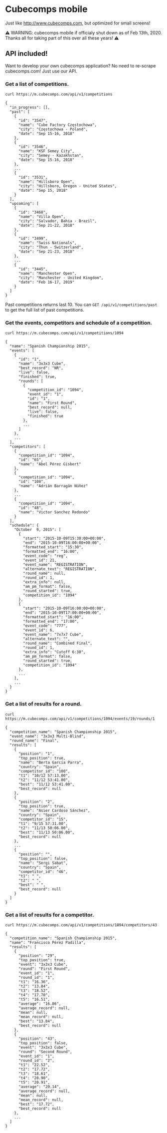 # Cubecomps mobile

Just like http://www.cubecomps.com, but optimized for small screens!

:warning: WARNING: cubecomps mobile if officialy shut down as of Feb 13th, 2020. Thanks all for taking part of this over all these years! :warning:

## API included!

Want to develop your own cubecomps application? No need to
re-scrape cubecomps.com! Just use our API.

### Get a list of competitions.

```curl https://m.cubecomps.com/api/v1/competitions```

```
{
  "in_progress": [],
  "past": [
    {
      "id": "3547",
      "name": "Cube Factory Częstochowa",
      "city": "Częstochowa - Poland",
      "date": "Sep 15-16, 2018"
    },
    {
      "id": "3546",
      "name": "KSF Semey City",
      "city": "Semey - Kazakhstan",
      "date": "Sep 15-16, 2018"
    },
    ...
    {
      "id": "3531",
      "name": "Hillsboro Open",
      "city": "Hillsboro, Oregon - United States",
      "date": "Sep 15, 2018"
    }
  ],
  "upcoming": [
    {
      "id": "3468",
      "name": "Villa Open",
      "city": "Salvador, Bahia - Brazil",
      "date": "Sep 21-22, 2018"
    },
    {
      "id": "3499",
      "name": "Swiss Nationals",
      "city": "Thun - Switzerland",
      "date": "Sep 21-23, 2018"
    },
    ...
    {
      "id": "3445",
      "name": "Manchester Open",
      "city": "Manchester - United Kingdom",
      "date": "Feb 16-17, 2019"
    }
  ]
}
```

Past competitions returns last 10. You can `GET /api/v1/competitions/past`
to get the full list of past competitions.

### Get the events, competitors and schedule of a competition.

```curl https://m.cubecomps.com/api/v1/competitions/1094```

```
{
  "name": "Spanish Championship 2015",
  "events": [
    {
      "id": "1",
      "name": "3x3x3 Cube",
      "best_record": "NR",
      "live": false,
      "finished": true,
      "rounds": [
        {
          "competition_id": "1094",
          "event_id": "1",
          "id": "1",
          "name": "First Round",
          "best_record": null,
          "live": false,
          "finished": true
        },
        ...
      ]
    },
    ...
  ],
  "competitors": [
    {
      "competition_id": "1094",
      "id": "65",
      "name": "Abel Pérez Gisbert"
    },
    {
      "competition_id": "1094",
      "id": "108",
      "name": "Adrián Barragán Núñez"
    },
    ...
    {
      "competition_id": "1094",
      "id": "48",
      "name": "Victor Sanchez Redondo"
    }
  ],
  "schedule": {
    "October  9, 2015": [
      {
        "start": "2015-10-09T15:30:00+00:00",
        "end": "2015-10-09T16:00:00+00:00",
        "formatted_start": "15:30",
        "formatted_end": "16:00",
        "event_code": "reg",
        "event_id": 21,
        "event_name": "REGISTRATION",
        "alternate_text": "REGISTRATION",
        "round_name": null,
        "round_id": 1,
        "extra_info": null,
        "am_pm_format": false,
        "round_started": true,
        "competition_id": "1094"
      },
      {
        "start": "2015-10-09T16:00:00+00:00",
        "end": "2015-10-09T17:00:00+00:00",
        "formatted_start": "16:00",
        "formatted_end": "17:00",
        "event_code": "777",
        "event_id": 6,
        "event_name": "7x7x7 Cube",
        "alternate_text": "",
        "round_name": "Combined Final",
        "round_id": 1,
        "extra_info": "Cutoff 6:30",
        "am_pm_format": false,
        "round_started": true,
        "competition_id": "1094"
      },
      ...
    ],
    ...
  }
}
```

### Get a list of results for a round.

```curl https://m.cubecomps.com/api/v1/competitions/1094/events/19/rounds/1```

```
{
  "competition_name": "Spanish Championship 2015",
  "event_name": "3x3x3 Multi-Blind",
  "round_name": "Final",
  "results": [
    {
      "position": "1",
      "top_position": true,
      "name": "Berta García Parra",
      "country": "Spain",
      "competitor_id": "100",
      "t1": "10/12 57:13.00",
      "t2": "11/12 53:41.00",
      "best": "11/12 53:41.00",
      "best_record": null
    },
    {
      "position": "2",
      "top_position": true,
      "name": "Asier Cardoso Sánchez",
      "country": "Spain",
      "competitor_id": "15",
      "t1": "9/15 57:31.00",
      "t2": "11/13 50:06.00",
      "best": "11/13 50:06.00",
      "best_record": null
    },
    ...
    {
      "position": "",
      "top_position": false,
      "name": "Sergi Sabat",
      "country": "Spain",
      "competitor_id": "46",
      "t1": " ",
      "t2": " ",
      "best": " ",
      "best_record": null
    }
  ]
}
```

### Get a list of results for a competitor.

```curl https://m.cubecomps.com/api/v1/competitions/1094/competitors/43```

```
{
  "competition_name": "Spanish Championship 2015",
  "name": "Francisco Pérez Padilla",
  "results": [
    {
      "position": "29",
      "top_position": true,
      "event": "3x3x3 Cube",
      "round": "First Round",
      "event_id": "1",
      "round_id": "1",
      "t1": "16.36",
      "t2": "13.84",
      "t3": "18.52",
      "t4": "17.70",
      "t5": "16.51",
      "average": "16.86",
      "average_record": null,
      "mean": null,
      "mean_record": null,
      "best": "13.84",
      "best_record": null
    },
    {
      "position": "43",
      "top_position": false,
      "event": "3x3x3 Cube",
      "round": "Second Round",
      "event_id": "1",
      "round_id": "2",
      "t1": "22.52",
      "t2": "17.72",
      "t3": "18.61",
      "t4": "20.90",
      "t5": "20.91",
      "average": "20.14",
      "average_record": null,
      "mean": null,
      "mean_record": null,
      "best": "17.72",
      "best_record": null
    },
    ...
  ]
}
```
